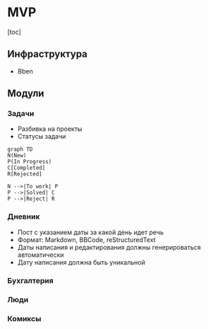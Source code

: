 # MVP

[toc]

## Инфраструктура

* Bben

## Модули

### Задачи

- Разбивка на проекты
- Статусы задачи

```mermaid
graph TD
N(New) 
P(In Progress)
C[Completed]
R[Rejected]

N -->|To work| P
P -->|Solved| C
P -->|Reject| R
```

### Дневник

* Пост с указанием даты за какой день идет речь
* Формат: Markdown, BBCode, reStructuredText
* Даты написания и редактирования должны генерироваться автоматически
* Дату написания должна быть уникальной


### Бухгалтерия

### Люди

### Комиксы
